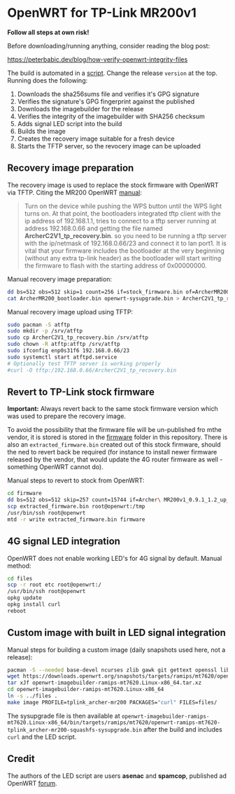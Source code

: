 # OpenWRT for TP-Link MR200v1

**Follow all steps at own risk!**

Before downloading/running anything, consider reading the blog post:

<https://peterbabic.dev/blog/how-verify-openwrt-integrity-files>

The build is automated in a [script](./make.sh). Change the release
`version` at the top. Running does the following:

1. Downloads the sha256sums file and verifies it's GPG signature
1. Verifies the signature's GPG fingerprint against the published
1. Downloads the imagebuilder for the release
1. Verifies the integrity of the imagebuilder with SHA256 checksum
1. Adds signal LED script into the build
1. Builds the image
1. Creates the recovery image suitable for a fresh device
1. Starts the TFTP server, so the revocery image can be uploaded

## Recovery image preparation

The recovery image is used to replace the stock firmware with OpenWRT via
TFTP. Citing the MR200 OpenWRT
[manual](https://openwrt.org/toh/tp-link/archer-mr200):

> Turn on the device while pushing the WPS button until the WPS light turns
> on. At that point, the bootloaders integrated tftp client with the ip
> address of 192.168.1.1, tries to connect to a tftp server running at
> address 192.168.0.66 and getting the file named
> **ArcherC2V1_tp_recovery.bin**. so you need to be running a tftp server
> with the ip/netmask of 192.168.0.66/23 and connect it to lan port1. It is
> vital that your firmware includes the bootloader at the very beginning
> (without any extra tp-link header) as the bootloader will start writing
> the firmware to flash with the starting address of 0x00000000.

Manual recovery image preparation:

```bash
dd bs=512 obs=512 skip=1 count=256 if=stock_firmware.bin of=ArcherMR200_bootloader.bin
cat ArcherMR200_bootloader.bin openwrt-sysupgrade.bin > ArcherC2V1_tp_recovery.bin
```

Manual recovery image upload using TFTP:

```bash
sudo pacman -S atftp
sudo mkdir -p /srv/atftp
sudo cp ArcherC2V1_tp_recovery.bin /srv/atftp
sudo chown -R atftp:atftp /srv/atftp
sudo ifconfig enp0s31f6 192.168.0.66/23
sudo systemctl start atftpd.service
# Optionally test TFTP server is working properly
#curl -O tftp:/192.168.0.66/ArcherC2V1_tp_recovery.bin
```

## Revert to TP-Link stock firmware

**Important:** Always revert back to the same stock firmware version which
was used to prepare the recovery image.

To avoid the possibility that the firmware file will be un-published fro
mthe vendor, it is stored is stored in the [firmware](./firmware) folder in
this repository. There is also an `extracted_firmware.bin` created out of
this stock firmware, should the ned to revert back be required (for
instance to install newer firmware released by the vendor, that would
update the 4G router firmware as well - something OpenWRT cannot do).

Manual steps to revert to stock from OpenWRT:

```bash
cd firmware
dd bs=512 obs=512 skip=257 count=15744 if=Archer\ MR200v1_0.9.1_1.2_up_boot_v004a.0\ Build\ 180502\ Rel.53881n.bin of=extracted_firmware.bin
scp extracted_firmware.bin root@openwrt:/tmp
/usr/bin/ssh root@openwrt
mtd -r write extracted_firmware.bin firmware
```

## 4G signal LED integration

OpenWRT does not enable working LED's for 4G signal by default. Manual
method:

```bash
cd files
scp -r root etc root@openwrt:/
/usr/bin/ssh root@openwrt
opkg update
opkg install curl
reboot
```

## Custom image with built in LED signal integration

Manual steps for building a custom image (daily snapshots used here, not a
release):

```bash
pacman -S --needed base-devel ncurses zlib gawk git gettext openssl libxslt wget unzip python
wget https://downloads.openwrt.org/snapshots/targets/ramips/mt7620/openwrt-imagebuilder-ramips-mt7620.Linux-x86_64.tar.xz
tar xJf openwrt-imagebuilder-ramips-mt7620.Linux-x86_64.tar.xz
cd openwrt-imagebuilder-ramips-mt7620.Linux-x86_64
ln -s ../files .
make image PROFILE=tplink_archer-mr200 PACKAGES="curl" FILES=files/
```

The sysupgrade file is then available at
`openwrt-imagebuilder-ramips-mt7620.Linux-x86_64/bin/targets/ramips/mt7620/openwrt-ramips-mt7620-tplink_archer-mr200-squashfs-sysupgrade.bin`
after the build and includes `curl` and the LED script.

## Credit

The authors of the LED script are users **asenac** and **spamcop**,
published ad OpenWRT
[forum](https://forum.openwrt.org/t/signal-strength-and-4g-leds-on-tp-link-mr200/65978).

